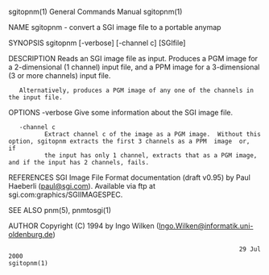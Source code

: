 sgitopnm(1)                                                   General Commands Manual                                                  sgitopnm(1)

NAME
       sgitopnm - convert a SGI image file to a portable anymap

SYNOPSIS
       sgitopnm [-verbose] [-channel c] [SGIfile]

DESCRIPTION
       Reads  an SGI image file as input.  Produces a PGM image for a 2-dimensional (1 channel) input file, and a PPM image for a 3-dimensional (3
       or more channels) input file.

       Alternatively, produces a PGM image of any one of the channels in the input file.

OPTIONS
       -verbose
              Give some information about the SGI image file.

       -channel c
              Extract channel c of the image as a PGM image.  Without this option, sgitopnm extracts the first 3 channels as a PPM  image  or,  if
              the input has only 1 channel, extracts that as a PGM image, and if the input has 2 channels, fails.

REFERENCES
       SGI Image File Format documentation (draft v0.95) by Paul Haeberli (paul@sgi.com).  Available via ftp at sgi.com:graphics/SGIIMAGESPEC.

SEE ALSO
       pnm(5), pnmtosgi(1)

AUTHOR
       Copyright (C) 1994 by Ingo Wilken (Ingo.Wilken@informatik.uni-oldenburg.de)

                                                                    29 Jul 2000                                                        sgitopnm(1)
